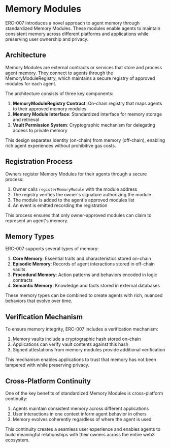 # Memory Modules

ERC-007 introduces a novel approach to agent memory through standardized Memory Modules. These modules enable agents to maintain consistent memory across different platforms and applications while preserving user ownership and privacy.

## Architecture

Memory Modules are external contracts or services that store and process agent memory. They connect to agents through the MemoryModuleRegistry, which maintains a secure registry of approved modules for each agent.

The architecture consists of three key components:

1. **MemoryModuleRegistry Contract**: On-chain registry that maps agents to their approved memory modules
2. **Memory Module Interface**: Standardized interface for memory storage and retrieval
3. **Vault Permission System**: Cryptographic mechanism for delegating access to private memory

This design separates identity (on-chain) from memory (off-chain), enabling rich agent experiences without prohibitive gas costs.

## Registration Process

Owners register Memory Modules for their agents through a secure process:

1. Owner calls `registerMemoryModule` with the module address
2. The registry verifies the owner's signature authorizing the module
3. The module is added to the agent's approved modules list
4. An event is emitted recording the registration

This process ensures that only owner-approved modules can claim to represent an agent's memory.

## Memory Types

ERC-007 supports several types of memory:

1. **Core Memory**: Essential traits and characteristics stored on-chain
2. **Episodic Memory**: Records of agent interactions stored in off-chain vaults
3. **Procedural Memory**: Action patterns and behaviors encoded in logic contracts
4. **Semantic Memory**: Knowledge and facts stored in external databases

These memory types can be combined to create agents with rich, nuanced behaviors that evolve over time.

## Verification Mechanism

To ensure memory integrity, ERC-007 includes a verification mechanism:

1. Memory vaults include a cryptographic hash stored on-chain
2. Applications can verify vault contents against this hash
3. Signed attestations from memory modules provide additional verification

This mechanism enables applications to trust that memory has not been tampered with while preserving privacy.

## Cross-Platform Continuity

One of the key benefits of standardized Memory Modules is cross-platform continuity:

1. Agents maintain consistent memory across different applications
2. User interactions in one context inform agent behavior in others
3. Memory evolves coherently regardless of where the agent is used

This continuity creates a seamless user experience and enables agents to build meaningful relationships with their owners across the entire web3 ecosystem.
